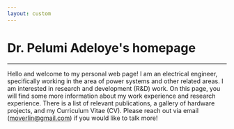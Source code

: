 ```yaml
---
layout: custom
---
```


<!--
Text can be **bold**, _italic_, or ~~strikethrough~~.
-->
<!-- [Link to another page](./another-page.html).
-->

<!-- # Short Biography
-->


# Dr. Pelumi Adeloye's homepage
---
Hello and welcome to my personal web page!  I am an electrical engineer, specifically working in the area of power systems and other related areas.  I am interested in research and development (R&D) work.  On this page, you will find some more information about my work experience and research experience.  There is a list of relevant publications, a gallery of hardware projects, and my Curriculum Vitae (CV).  Please reach out via email (moverlin@gmail.com) if you would like to talk more!


<!-- ![image info](./pictures/substation_electricity.jpg)
-->
